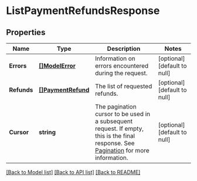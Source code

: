 # ListPaymentRefundsResponse

## Properties
Name | Type | Description | Notes
------------ | ------------- | ------------- | -------------
**Errors** | [**[]ModelError**](Error.md) | Information on errors encountered during the request. | [optional] [default to null]
**Refunds** | [**[]PaymentRefund**](PaymentRefund.md) | The list of requested refunds. | [optional] [default to null]
**Cursor** | **string** | The pagination cursor to be used in a subsequent request. If empty, this is the final response.  See [Pagination](https://developer.squareup.com/docs/basics/api101/pagination) for more information. | [optional] [default to null]

[[Back to Model list]](../README.md#documentation-for-models) [[Back to API list]](../README.md#documentation-for-api-endpoints) [[Back to README]](../README.md)

